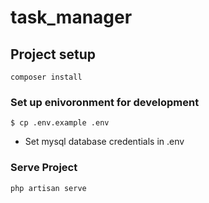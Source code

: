 # task_manager

## Project setup
```
composer install
```

### Set up enivoronment for development
```
$ cp .env.example .env
```
- Set mysql database credentials in .env

### Serve Project
```
php artisan serve
```